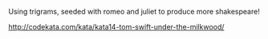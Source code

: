 Using trigrams, seeded with romeo and juliet to produce more shakespeare!

http://codekata.com/kata/kata14-tom-swift-under-the-milkwood/
